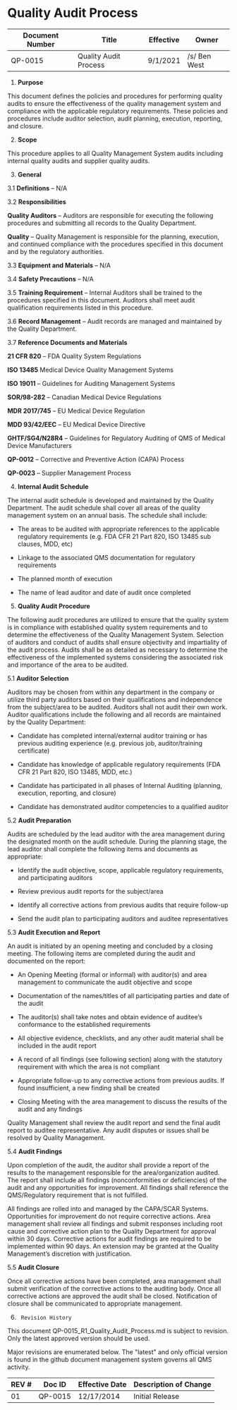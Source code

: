 # Quality Audit Process

Document Number|Title|Effective|Owner
---------------|-------------------------------------|----|-----
QP-0015|Quality Audit Process|9/1/2021|/s/ Ben West

1.  **Purpose**

 This document defines the policies and procedures for performing
 quality audits to ensure the effectiveness of the quality management
 system and compliance with the applicable regulatory requirements.
 These policies and procedures include auditor selection, audit
 planning, execution, reporting, and closure.

2.  **Scope**

 This procedure applies to all Quality Management System audits
 including internal quality audits and supplier quality audits.

3.  **General**

3.1  **Definitions** – N/A

3.2  **Responsibilities**

 **Quality Auditors** – Auditors are responsible for executing the
 following procedures and submitting all records to the Quality
 Department.

 **Quality** – Quality Management is responsible for the planning,
 execution, and continued compliance with the procedures specified in
 this document and by the regulatory authorities.

3.3  **Equipment and Materials** – N/A

3.4  **Safety Precautions** – N/A

3.5  **Training Requirement** – Internal Auditors shall be trained to the
     procedures specified in this document. Auditors shall meet audit
     qualification requirements listed in this procedure.

3.6  **Record Management** – Audit records are managed and maintained by
     the Quality Department.

3.7  **Reference Documents and Materials**

 **21 CFR 820** – FDA Quality System Regulations

 **ISO 13485** Medical Device Quality Management Systems

 **ISO 19011** – Guidelines for Auditing Management Systems

 **SOR/98-282** – Canadian Medical Device Regulations

 **MDR 2017/745** – EU Medical Device Regulation

 **MDD 93/42/EEC** – EU Medical Device Directive

 **GHTF/SG4/N28R4** – Guidelines for Regulatory Auditing of QMS of
 Medical Device Manufacturers

 **QP-0012** – Corrective and Preventive Action (CAPA) Process

 **QP-0023** – Supplier Management Process

4.  **Internal Audit Schedule**

 The internal audit schedule is developed and maintained by the Quality
 Department. The audit schedule shall cover all areas of the quality
 management system on an annual basis. The schedule shall include:

-   The areas to be audited with appropriate references to the
     applicable regulatory requirements (e.g. FDA CFR 21 Part 820, ISO
     13485 sub clauses, MDD, etc)

-   Linkage to the associated QMS documentation for regulatory
     requirements

-   The planned month of execution

-   The name of lead auditor and date of audit once completed

5.  **Quality Audit Procedure**

 The following audit procedures are utilized to ensure that the quality
 system is in compliance with established quality system requirements
 and to determine the effectiveness of the Quality Management System.
 Selection of auditors and conduct of audits shall ensure objectivity
 and impartiality of the audit process. Audits shall be as detailed as
 necessary to determine the effectiveness of the implemented systems
 considering the associated risk and importance of the area to be
 audited.

5.1  **Auditor Selection**

 Auditors may be chosen from within any department in the company or
 utilize third party auditors based on their qualifications and
 independence from the subject/area to be audited. Auditors shall not
 audit their own work. Auditor qualifications include the following and
 all records are maintained by the Quality Department:

-   Candidate has completed internal/external auditor training or has
     previous auditing experience (e.g. previous job, auditor/training
     certificate)

-   Candidate has knowledge of applicable regulatory requirements (FDA
     CFR 21 Part 820, ISO 13485, MDD, etc.)

-   Candidate has participated in all phases of Internal Auditing
     (planning, execution, reporting, and closure)

-   Candidate has demonstrated auditor competencies to a qualified
     auditor

5.2  **Audit Preparation**

 Audits are scheduled by the lead auditor with the area management
 during the designated month on the audit schedule. During the planning
 stage, the lead auditor shall complete the following items and
 documents as appropriate:

-   Identify the audit objective, scope, applicable regulatory
     requirements, and participating auditors

-   Review previous audit reports for the subject/area

-   Identify all corrective actions from previous audits that require
     follow-up

-   Send the audit plan to participating auditors and auditee
     representatives

5.3  **Audit Execution and Report**

 An audit is initiated by an opening meeting and concluded by a closing
 meeting. The following items are completed during the audit and
 documented on the report:

-   An Opening Meeting (formal or informal) with auditor(s) and area
     management to communicate the audit objective and scope

-   Documentation of the names/titles of all participating parties and
     date of the audit

-   The auditor(s) shall take notes and obtain evidence of auditee’s
     conformance to the established requirements

-   All objective evidence, checklists, and any other audit material
     shall be included in the audit report

-   A record of all findings (see following section) along with the
     statutory requirement with which the area is not compliant

-   Appropriate follow-up to any corrective actions from previous
     audits. If found insufficient, a new finding shall be created

-   Closing Meeting with the area management to discuss the results of
     the audit and any findings

 Quality Management shall review the audit report and send the final
 audit report to auditee representative. Any audit disputes or issues
 shall be resolved by Quality Management.

5.4  **Audit Findings**

 Upon completion of the audit, the auditor shall provide a report of
 the results to the management responsible for the area/organization
 audited. The report shall include all findings (nonconformities or
 deficiencies) of the audit and any opportunities for improvement. All
 findings shall reference the QMS/Regulatory requirement that is not
 fulfilled.

 All findings are rolled into and managed by the CAPA/SCAR Systems.
 Opportunities for improvement do not require corrective actions. Area
 management shall review all findings and submit responses including
 root cause and corrective action plan to the Quality Department for
 approval within 30 days. Corrective actions for audit findings are
 required to be implemented within 90 days. An extension may be granted
 at the Quality Management’s discretion with justification.

5.5  **Audit Closure**

 Once all corrective actions have been completed, area management shall
 submit verification of the corrective actions to the auditing body.
 Once all corrective actions are approved the audit shall be closed.
 Notification of closure shall be communicated to appropriate
 management.


6.      Revision History

This document  QP-0015_R1_Quality_Audit_Process.md
is subject to revision. Only the latest approved version should be used.

Major revisions are enumerated below.
The "latest" and only official version is found in the github document management system governs all QMS activity.

REV #|Doc ID|Effective Date|Description of Change
-----|------|--------------|---------------------
01   | QP-0015|12/17/2014|Initial Release
